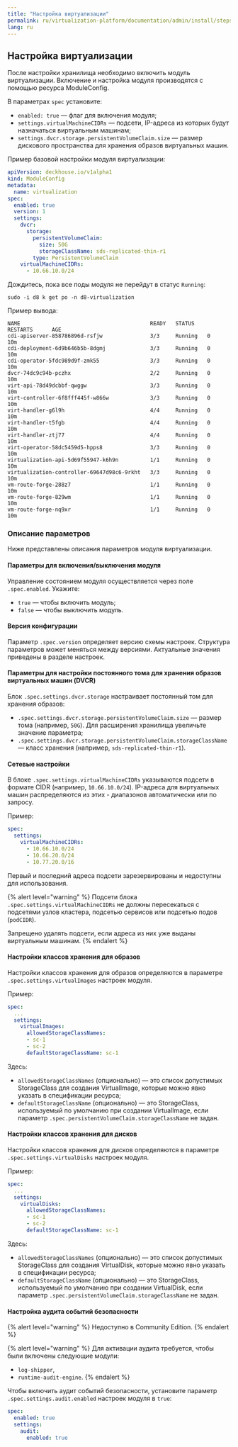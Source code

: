 ```yaml
---
title: "Настройка виртуализации"
permalink: ru/virtualization-platform/documentation/admin/install/steps/virtualization.html
lang: ru
---
```


## Настройка виртуализации

После настройки хранилища необходимо включить модуль виртуализации. Включение и настройка модуля производятся с помощью ресурса ModuleConfig.

В параметрах `spec` установите:

- `enabled: true` — флаг для включения модуля;
- `settings.virtualMachineCIDRs` — подсети, IP-адреса из которых будут назначаться виртуальным машинам;
- `settings.dvcr.storage.persistentVolumeClaim.size` — размер дискового пространства для хранения образов виртуальных машин.

Пример базовой настройки модуля виртуализации:

```yaml
apiVersion: deckhouse.io/v1alpha1
kind: ModuleConfig
metadata:
  name: virtualization
spec:
  enabled: true
  version: 1
  settings:
    dvcr:
      storage:
        persistentVolumeClaim:
          size: 50G
          storageClassName: sds-replicated-thin-r1
        type: PersistentVolumeClaim
    virtualMachineCIDRs:
      - 10.66.10.0/24
```

Дождитесь, пока все поды модуля не перейдут в статус `Running`:

```shell
sudo -i d8 k get po -n d8-virtualization
```

Пример вывода:

```console
NAME                                         READY   STATUS    RESTARTS      AGE
cdi-apiserver-858786896d-rsfjw               3/3     Running   0             10m
cdi-deployment-6d9b646b5b-8dgmj              3/3     Running   0             10m
cdi-operator-5fdc989d9f-zmk55                3/3     Running   0             10m
dvcr-74dc9c94b-pczhx                         2/2     Running   0             10m
virt-api-78d49dcbbf-qwggw                    3/3     Running   0             10m
virt-controller-6f8fff445f-w866w             3/3     Running   0             10m
virt-handler-g6l9h                           4/4     Running   0             10m
virt-handler-t5fgb                           4/4     Running   0             10m
virt-handler-ztj77                           4/4     Running   0             10m
virt-operator-58dc5459d5-hpps8               3/3     Running   0             10m
virtualization-api-5d69f55947-k6h9n          1/1     Running   0             10m
virtualization-controller-69647d98c6-9rkht   3/3     Running   0             10m
vm-route-forge-288z7                         1/1     Running   0             10m
vm-route-forge-829wm                         1/1     Running   0             10m
vm-route-forge-nq9xr                         1/1     Running   0             10m
```

### Описание параметров

Ниже представлены описания параметров модуля виртуализации.

#### Параметры для включения/выключения модуля

Управление состоянием модуля осуществляется через поле `.spec.enabled`. Укажите:

- `true` — чтобы включить модуль;
- `false` — чтобы выключить модуль.

#### Версия конфигурации

Параметр `.spec.version` определяет версию схемы настроек. Структура параметров может меняться между версиями. Актуальные значения приведены в разделе настроек.

#### Параметры для настройки постоянного тома для хранения образов виртуальных машин (DVCR)

Блок `.spec.settings.dvcr.storage` настраивает постоянный том для хранения образов:

- `.spec.settings.dvcr.storage.persistentVolumeClaim.size` — размер тома (например, `50G`). Для расширения хранилища увеличьте значение параметра;
- `.spec.settings.dvcr.storage.persistentVolumeClaim.storageClassName` — класс хранения (например, `sds-replicated-thin-r1`).

#### Сетевые настройки

В блоке `.spec.settings.virtualMachineCIDRs` указываются подсети в формате CIDR (например, `10.66.10.0/24`). IP-адреса для виртуальных машин распределяются из этих - диапазонов автоматически или по запросу.

Пример:

```yaml
spec:
  settings:
    virtualMachineCIDRs:
      - 10.66.10.0/24
      - 10.66.20.0/24
      - 10.77.20.0/16
```

Первый и последний адреса подсети зарезервированы и недоступны для использования.

{% alert level="warning" %}
Подсети блока `.spec.settings.virtualMachineCIDRs` не должны пересекаться с подсетями узлов кластера, подсетью сервисов или подсетью подов (`podCIDR`).

Запрещено удалять подсети, если адреса из них уже выданы виртуальным машинам.
{% endalert %}

#### Настройки классов хранения для образов

Настройки классов хранения для образов определяются в параметре `.spec.settings.virtualImages` настроек модуля.

Пример:

```yaml
spec:
  ...
  settings:
    virtualImages:
      allowedStorageClassNames:
      - sc-1
      - sc-2
      defaultStorageClassName: sc-1
```

Здесь:

- `allowedStorageClassNames` (опционально) — это список допустимых StorageClass для создания VirtualImage, которые можно явно указать в спецификации ресурса;
- `defaultStorageClassName` (опционально) — это StorageClass, используемый по умолчанию при создании VirtualImage, если параметр `.spec.persistentVolumeClaim.storageClassName` не задан.

#### Настройки классов хранения для дисков

Настройки классов хранения для дисков определяются в параметре `.spec.settings.virtualDisks` настроек модуля.

Пример:

```yaml
spec:
  ...
  settings:
    virtualDisks:
      allowedStorageClassNames:
      - sc-1
      - sc-2
      defaultStorageClassName: sc-1
```

Здесь:

- `allowedStorageClassNames` (опционально) — это список допустимых StorageClass для создания VirtualDisk, которые можно явно указать в спецификации ресурса;
- `defaultStorageClassName` (опционально) — это StorageClass, используемый по умолчанию при создании VirtualDisk, если параметр `.spec.persistentVolumeClaim.storageClassName` не задан.

#### Настройка аудита событий безопасности

{% alert level="warning" %}
Недоступно в Community Edition.
{% endalert %}

{% alert level="warning" %}
Для активации аудита требуется, чтобы были включены следующие модули:

- `log-shipper`,
- `runtime-audit-engine`.
{% endalert %}

Чтобы включить аудит событий безопасности, установите параметр `.spec.settings.audit.enabled` настроек модуля  в `true`:

```yaml
spec:
  enabled: true
  settings:
    audit:
      enabled: true
```
